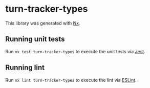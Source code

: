 # turn-tracker-types

This library was generated with [Nx](https://nx.dev).

## Running unit tests

Run `nx test turn-tracker-types` to execute the unit tests via [Jest](https://jestjs.io).

## Running lint

Run `nx lint turn-tracker-types` to execute the lint via [ESLint](https://eslint.org/).
